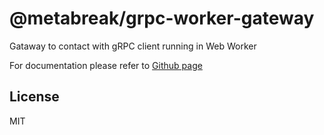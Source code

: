 # @metabreak/grpc-worker-gateway

Gataway to contact with gRPC client running in Web Worker

For documentation please refer to [Github page](https://github.com/metabreak/grpc-lib)

## License

MIT
